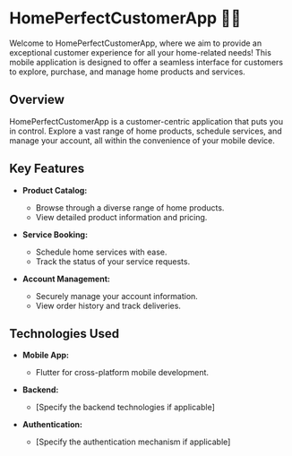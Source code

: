 # HomePerfectCustomerApp 🏡📱

Welcome to HomePerfectCustomerApp, where we aim to provide an exceptional customer experience for all your home-related needs! This mobile application is designed to offer a seamless interface for customers to explore, purchase, and manage home products and services.

## Overview

HomePerfectCustomerApp is a customer-centric application that puts you in control. Explore a vast range of home products, schedule services, and manage your account, all within the convenience of your mobile device.

## Key Features

- **Product Catalog:**
  - Browse through a diverse range of home products.
  - View detailed product information and pricing.

- **Service Booking:**
  - Schedule home services with ease.
  - Track the status of your service requests.

- **Account Management:**
  - Securely manage your account information.
  - View order history and track deliveries.

## Technologies Used

- **Mobile App:**
  - Flutter for cross-platform mobile development.

- **Backend:**
  - [Specify the backend technologies if applicable]

- **Authentication:**
  - [Specify the authentication mechanism if applicable]

